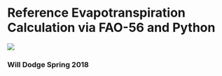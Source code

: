 <h1>Reference Evapotranspiration Calculation via FAO-56 and Python</h1>
<img src="https://drive.google.com/uc?id=1TLUYQ7uSpISZI2V3CVF15XrhhiJPENj1">
<h3>Will Dodge Spring 2018</h3>
         
   
